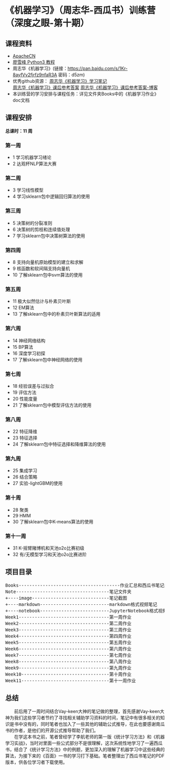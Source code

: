 # 《机器学习》（周志华-西瓜书）训练营（深度之眼-第十期）

## 课程资料
- [ApacheCN](http://ml.apachecn.org/mlia/)
- [廖雪峰 Python3 教程](https://www.liaoxuefeng.com/wiki/0014316089557264a6b348958f449949df42a6d3a2e542c000)
- 周志华《机器学习》(链接：https://pan.baidu.com/s/1Kr-8ayfVv2fjrfz9nfaR3A 密码：d5zm)
- 优秀github资源：
[周志华《机器学习》学习笔记](https://github.com/Vay-keen/Machine-learning-learning-notes)  
[周志华《机器学习》课后参考答案](https://github.com/Tsingke/Machine-Learning_ZhouZhihua)
[周志华《机器学习》课后参考答案-博客](https://www.cnblogs.com/tsingke/p/7233399.html)
- 本训练营的学习安排与课程任务：详见文件夹Books中的《机器学习作业》doc文档

## 课程安排
**总课时：11 周**

### 第一周
- 1 学习机器学习绪论
- 2 达观杯NLP算法大赛

### 第二周
- 3 学习线性模型
- 4 学习sklearn包中逻辑回归算法的使用

### 第三周
- 5 决策树的分裂准则
- 6 决策树的剪枝和连续值处理
- 7 学习sklearn包中决策树算法的使用

### 第四周
- 8 支持向量机原始模型的建立和求解
- 9 核函数和软间隔支持向量机
- 10 了解sklearn包中svm算法的使用

### 第五周
- 11 极大似然估计与朴素贝叶斯
- 12 EM算法
- 13 了解sklearn包中的朴素贝叶斯算法的适用

### 第六周
- 14 神经网络结构
- 15 BP算法
- 16 深度学习初探
- 17 了解sklearn包中神经网络的使用

### 第七周
- 18 经验误差与过拟合
- 19 评估方法
- 20 性能度量
- 21 了解sklearn包中模型评估方法的使用

### 第八周
- 22 特征降维
- 23 特征选择
- 24 了解sklearn包中特征选择和降维算法的使用

### 第九周
- 25 集成学习
- 26 结合策略
- 27 实验-lightGBM的使用

### 第十周
- 28 聚类
- 29 HMM
- 30 了解sklearn包中K-means算法的使用

### 第十一周
- 31 K-摇臂赌博机和天池o2o比赛初级
- 32 有/无模型学习和天池o2o比赛进阶

## 项目目录
<pre>
Books--------------------------------------作业汇总和西瓜书笔记pdf文档
Note-----------------------------------笔记文件夹
+----image-----------------------------笔记截图
+----markdown--------------------------markdown格式视频笔记
+----notebook--------------------------JupyterNotebook格式视频笔记
Week1----------------------------------第一周作业
Week2----------------------------------第二周作业
Week3----------------------------------第三周作业
Week4----------------------------------第四周作业
Week5----------------------------------第五周作业
Week6----------------------------------第六周作业
Week7----------------------------------第七周作业
Week8----------------------------------第八周作业
Week9----------------------------------第九周作业
Week10---------------------------------第十周作业
Week11---------------------------------第十一周作业
</pre>

## 总结
&emsp;&emsp;前后用了一周时间结合Vay-keen大神的笔记做的整理，首先感谢Vay-keen大神为我们这些学习者节约了寻找相关辅助学习资料的时间，笔记中有很多相关的知识是书中没有的，同时笔者也加入了一些其他的辅助公式推导，在此也要感谢南瓜书的作者，是他们的开源公式推导帮助了我们。  
&emsp;&emsp;在学这本书之前，笔者曾经学了李航老师的第一版《统计学习方法》和《机器学习实战》，当时对里面一些公式部分不是很理解，这次系统性地学习了一遍西瓜书，结合了《统计学习方法》中的例题，更加深入的理解了机器学习中这些经典的算法，为接下来的《百面》一书的学习打下基础。笔者整理出了西瓜书笔记的PDF版本，供各位学习者下载使用。